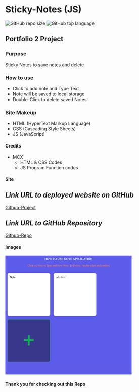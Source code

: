 # Sticky-Notes (JS)

![GitHub repo size](https://img.shields.io/github/repo-size/MCXBootCampUMN/Sticky-Notes)
![GitHub top language](https://img.shields.io/github/languages/top/MCXBootCampUMN/Sticky-Notes)

## Portfolio 2 Project

### Purpose

Sticky Notes to save notes and delete   

### How to use

- Click to add note and Type Text
- Note will be saved to local storage 
- Double-Click to delete saved Notes

### Site Makeup

- HTML (HyperText Markup Language)
- CSS (Cascading Style Sheets)
- JS (JavaScript)

#### Credits

- MCX
  - HTML & CSS  Codes
  - JS Program Function codes

#### Site

## **_Link URL to deployed website on GitHub_**
[Github-Project](https://Maxamed-NCX.github.io/Sticky-Notes/)


## **_Link URL to GitHub Repository_**

[Github-Repo](https://github.com/Maxamed-NCX/Sticky-Notes)

#### images

<img width="400" alt=" 1st Image" src="https://raw.githubusercontent.com/MCXBootCampUMN/Sticky-Notes/main/Notes.png">

#### Thank you for checking out this Repo
